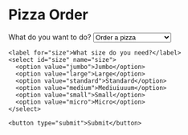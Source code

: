 
<!DOCTYPE html>
<html lang="en">
<head>
  <meta charset="utf-8">
  <title>Pizza Order</title>
</head>
<body>
  <h1>Pizza Order</h1>
  <form id="pizza-form">
    <label for="theme">What do you want to do?</label>
    <select id="theme" name="theme">
      <option value="order-pizza">Order a pizza</option>
      <option value="make-reservation">Make a reservation</option>
      <option value="ask-hours">Ask opening hours</option>
      <option value="talk-receptionist">Talk to the receptionist</option>
    </select>

    <label for="size">What size do you need?</label>
    <select id="size" name="size">
      <option value="jumbo">Jumbo</option>
      <option value="large">Large</option>
      <option value="standard">Standard</option>
      <option value="medium">Mediuiuuum</option>
      <option value="small">Small</option>
      <option value="micro">Micro</option>
    </select>

    <button type="submit">Submit</button>
  </form>

  <div id="result"></div>

  <script>
    const form = document.getElementById('pizza-form');
    form.addEventListener('submit', (event) => {
      event.preventDefault();

      const theme =  document.getElementById('theme').value;
      const size = document.getElementById('size').value;

      const result = {
        theme: theme,
        size: size.toLocaleLowerCase()
      };

      document.getElementById('result').textContent = JSON.stringify(result, null, 2);
    });
  </script>
</body>
</html>
